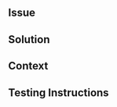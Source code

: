 ## Issue
<!-- What issue is this PR trying to solve? -->


## Solution
<!-- A summary of the solution addressing the above issue -->


## Context
<!-- What is some specialized knowledge relevant to this project/technology -->


## Testing Instructions
<!-- What steps need to be taken to test this PR? -->

